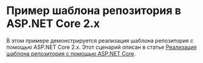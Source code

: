 # <a name="aspnet-core-repository-pattern-2x-sample"></a>Пример шаблона репозитория в ASP.NET Core 2.x

В этом примере демонстрируется реализация шаблона репозитория с помощью ASP.NET Core 2.x. Этот сценарий описан в статье [Реализация шаблона репозитория с помощью ASP.NET Core](https://docs.microsoft.com/aspnet/core/fundamentals/repository-pattern).
